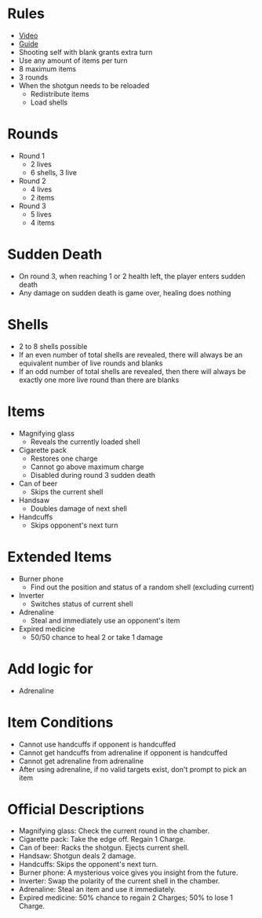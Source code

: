 # Rules

- [Video](https://www.youtube.com/watch?v=57lWqobFGUw)
- [Guide](https://steamcommunity.com/sharedfiles/filedetails/?id=3218902482)
- Shooting self with blank grants extra turn
- Use any amount of items per turn
- 8 maximum items
- 3 rounds
- When the shotgun needs to be reloaded
  - Redistribute items
  - Load shells

# Rounds

- Round 1
  - 2 lives
  - 6 shells, 3 live
- Round 2
  - 4 lives
  - 2 items
- Round 3
  - 5 lives
  - 4 items

# Sudden Death

- On round 3, when reaching 1 or 2 health left, the player enters sudden death
- Any damage on sudden death is game over, healing does nothing

# Shells

- 2 to 8 shells possible
- If an even number of total shells are revealed, there will always be an equivalent number of live rounds and blanks
- If an odd number of total shells are revealed, then there will always be exactly one more live round than there are blanks

# Items

- Magnifying glass
  - Reveals the currently loaded shell
- Cigarette pack
  - Restores one charge
  - Cannot go above maximum charge
  - Disabled during round 3 sudden death
- Can of beer
  - Skips the current shell
- Handsaw
  - Doubles damage of next shell
- Handcuffs
  - Skips opponent's next turn

# Extended Items

- Burner phone
  - Find out the position and status of a random shell (excluding current)
- Inverter
  - Switches status of current shell
- Adrenaline
  - Steal and immediately use an opponent's item
- Expired medicine
  - 50/50 chance to heal 2 or take 1 damage

# Add logic for

- Adrenaline

# Item Conditions

- Cannot use handcuffs if opponent is handcuffed
- Cannot get handcuffs from adrenaline if opponent is handcuffed
- Cannot get adrenaline from adrenaline
- After using adrenaline, if no valid targets exist, don't prompt to pick an item

# Official Descriptions

- Magnifying glass: Check the current round in the chamber.
- Cigarette pack: Take the edge off. Regain 1 Charge.
- Can of beer: Racks the shotgun. Ejects current shell.
- Handsaw: Shotgun deals 2 damage.
- Handcuffs: Skips the opponent's next turn.
- Burner phone: A mysterious voice gives you insight from the future.
- Inverter: Swap the polarity of the current shell in the chamber.
- Adrenaline: Steal an item and use it immediately.
- Expired medicine: 50% chance to regain 2 Charges; 50% to lose 1 Charge.
